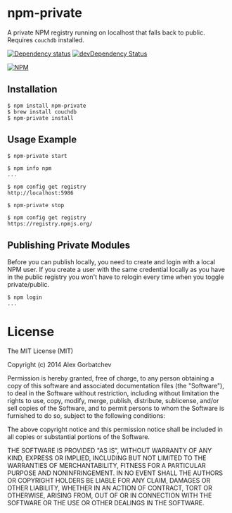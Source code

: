 # npm-private

A private NPM registry running on localhost that falls back to public. Requires `couchdb` installed.

[![Dependency status](https://david-dm.org/alexgorbatchev/npm-private.png)](https://david-dm.org/alexgorbatchev/npm-private)
[![devDependency Status](https://david-dm.org/alexgorbatchev/npm-private/dev-status.png)](https://david-dm.org/alexgorbatchev/generator-coffee-module#info=devDependencies)

[![NPM](https://nodei.co/npm/npm-private.png?downloads=true)](https://npmjs.org/package/npm-private)

## Installation

    $ npm install npm-private
    $ brew install couchdb
    $ npm-private install

## Usage Example

    $ npm-private start

    $ npm info npm
    ...

    $ npm config get registry
    http://localhost:5986

    $ npm-private stop

    $ npm config get registry
    https://registry.npmjs.org/

## Publishing Private Modules

Before you can publish locally, you need to create and login with a local NPM user. If you create a user with the same credential locally as you have in the public registry you won't have to relogin every time when you toggle private/public.

    $ npm login
    ...

# License

The MIT License (MIT)

Copyright (c) 2014 Alex Gorbatchev

Permission is hereby granted, free of charge, to any person obtaining a copy
of this software and associated documentation files (the "Software"), to deal
in the Software without restriction, including without limitation the rights
to use, copy, modify, merge, publish, distribute, sublicense, and/or sell
copies of the Software, and to permit persons to whom the Software is
furnished to do so, subject to the following conditions:

The above copyright notice and this permission notice shall be included in
all copies or substantial portions of the Software.

THE SOFTWARE IS PROVIDED "AS IS", WITHOUT WARRANTY OF ANY KIND, EXPRESS OR
IMPLIED, INCLUDING BUT NOT LIMITED TO THE WARRANTIES OF MERCHANTABILITY,
FITNESS FOR A PARTICULAR PURPOSE AND NONINFRINGEMENT. IN NO EVENT SHALL THE
AUTHORS OR COPYRIGHT HOLDERS BE LIABLE FOR ANY CLAIM, DAMAGES OR OTHER
LIABILITY, WHETHER IN AN ACTION OF CONTRACT, TORT OR OTHERWISE, ARISING FROM,
OUT OF OR IN CONNECTION WITH THE SOFTWARE OR THE USE OR OTHER DEALINGS IN
THE SOFTWARE.
